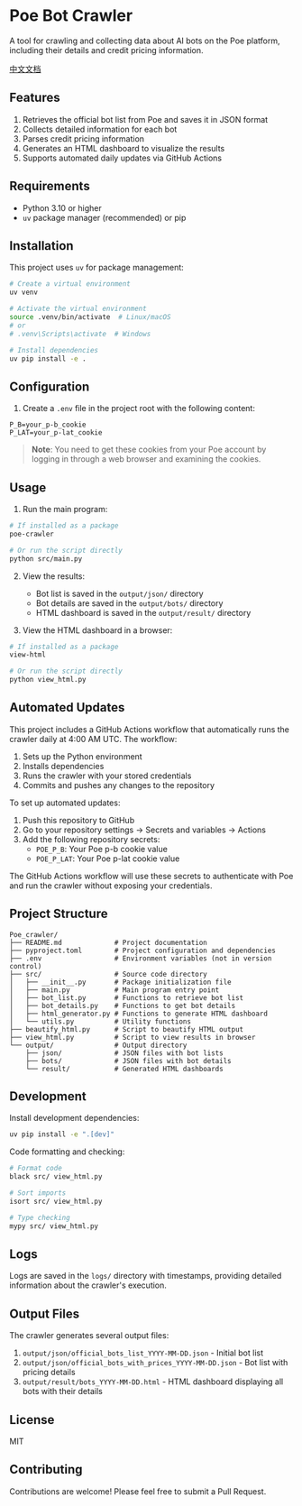 # Poe Bot Crawler

A tool for crawling and collecting data about AI bots on the Poe platform, including their details and credit pricing information.

[中文文档](README_CN.md)

## Features

1. Retrieves the official bot list from Poe and saves it in JSON format
2. Collects detailed information for each bot
3. Parses credit pricing information
4. Generates an HTML dashboard to visualize the results
5. Supports automated daily updates via GitHub Actions

## Requirements

- Python 3.10 or higher
- `uv` package manager (recommended) or pip

## Installation

This project uses `uv` for package management:

```bash
# Create a virtual environment
uv venv

# Activate the virtual environment
source .venv/bin/activate  # Linux/macOS
# or
# .venv\Scripts\activate  # Windows

# Install dependencies
uv pip install -e .
```

## Configuration

1. Create a `.env` file in the project root with the following content:

```
P_B=your_p-b_cookie
P_LAT=your_p-lat_cookie
```

> **Note**: You need to get these cookies from your Poe account by logging in through a web browser and examining the cookies.

## Usage

1. Run the main program:

```bash
# If installed as a package
poe-crawler

# Or run the script directly
python src/main.py
```

2. View the results:

   - Bot list is saved in the `output/json/` directory
   - Bot details are saved in the `output/bots/` directory
   - HTML dashboard is saved in the `output/result/` directory

3. View the HTML dashboard in a browser:

```bash
# If installed as a package
view-html

# Or run the script directly
python view_html.py
```

## Automated Updates

This project includes a GitHub Actions workflow that automatically runs the crawler daily at 4:00 AM UTC. The workflow:

1. Sets up the Python environment
2. Installs dependencies
3. Runs the crawler with your stored credentials
4. Commits and pushes any changes to the repository

To set up automated updates:

1. Push this repository to GitHub
2. Go to your repository settings → Secrets and variables → Actions
3. Add the following repository secrets:
   - `POE_P_B`: Your Poe p-b cookie value
   - `POE_P_LAT`: Your Poe p-lat cookie value

The GitHub Actions workflow will use these secrets to authenticate with Poe and run the crawler without exposing your credentials.

## Project Structure

```
Poe_crawler/
├── README.md             # Project documentation
├── pyproject.toml        # Project configuration and dependencies
├── .env                  # Environment variables (not in version control)
├── src/                  # Source code directory
│   ├── __init__.py       # Package initialization file
│   ├── main.py           # Main program entry point
│   ├── bot_list.py       # Functions to retrieve bot list
│   ├── bot_details.py    # Functions to get bot details
│   ├── html_generator.py # Functions to generate HTML dashboard
│   └── utils.py          # Utility functions
├── beautify_html.py      # Script to beautify HTML output
├── view_html.py          # Script to view results in browser
└── output/               # Output directory
    ├── json/             # JSON files with bot lists
    ├── bots/             # JSON files with bot details
    └── result/           # Generated HTML dashboards
```

## Development

Install development dependencies:

```bash
uv pip install -e ".[dev]"
```

Code formatting and checking:

```bash
# Format code
black src/ view_html.py

# Sort imports
isort src/ view_html.py

# Type checking
mypy src/ view_html.py
```

## Logs

Logs are saved in the `logs/` directory with timestamps, providing detailed information about the crawler's execution.

## Output Files

The crawler generates several output files:

1. `output/json/official_bots_list_YYYY-MM-DD.json` - Initial bot list
2. `output/json/official_bots_with_prices_YYYY-MM-DD.json` - Bot list with pricing details
3. `output/result/bots_YYYY-MM-DD.html` - HTML dashboard displaying all bots with their details

## License

MIT

## Contributing

Contributions are welcome! Please feel free to submit a Pull Request.
